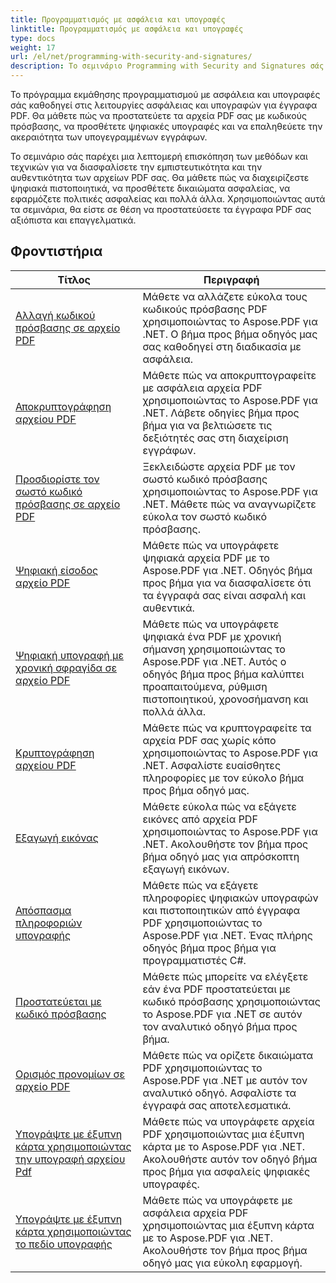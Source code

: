 ```yaml
---
title: Προγραμματισμός με ασφάλεια και υπογραφές
linktitle: Προγραμματισμός με ασφάλεια και υπογραφές
type: docs
weight: 17
url: /el/net/programming-with-security-and-signatures/
description: Το σεμινάριο Programming with Security and Signatures σάς διδάσκει πώς να ασφαλίζετε και να υπογράφετε τα έγγραφα PDF σας, διασφαλίζοντας την εμπιστευτικότητα και την αυθεντικότητα.
---
```

Το πρόγραμμα εκμάθησης προγραμματισμού με ασφάλεια και υπογραφές σάς καθοδηγεί στις λειτουργίες ασφάλειας και υπογραφών για έγγραφα PDF. Θα μάθετε πώς να προστατεύετε τα αρχεία PDF σας με κωδικούς πρόσβασης, να προσθέτετε ψηφιακές υπογραφές και να επαληθεύετε την ακεραιότητα των υπογεγραμμένων εγγράφων.

Το σεμινάριο σάς παρέχει μια λεπτομερή επισκόπηση των μεθόδων και τεχνικών για να διασφαλίσετε την εμπιστευτικότητα και την αυθεντικότητα των αρχείων PDF σας. Θα μάθετε πώς να διαχειρίζεστε ψηφιακά πιστοποιητικά, να προσθέτετε δικαιώματα ασφαλείας, να εφαρμόζετε πολιτικές ασφαλείας και πολλά άλλα. Χρησιμοποιώντας αυτά τα σεμινάρια, θα είστε σε θέση να προστατεύσετε τα έγγραφα PDF σας αξιόπιστα και επαγγελματικά.

## Φροντιστήρια
| Τίτλος | Περιγραφή |
| --- | --- | 
| [Αλλαγή κωδικού πρόσβασης σε αρχείο PDF](./change-password/) | Μάθετε να αλλάζετε εύκολα τους κωδικούς πρόσβασης PDF χρησιμοποιώντας το Aspose.PDF για .NET. Ο βήμα προς βήμα οδηγός μας σας καθοδηγεί στη διαδικασία με ασφάλεια. |  
| [Αποκρυπτογράφηση αρχείου PDF](./decrypt/) | Μάθετε πώς να αποκρυπτογραφείτε με ασφάλεια αρχεία PDF χρησιμοποιώντας το Aspose.PDF για .NET. Λάβετε οδηγίες βήμα προς βήμα για να βελτιώσετε τις δεξιότητές σας στη διαχείριση εγγράφων. |  
| [Προσδιορίστε τον σωστό κωδικό πρόσβασης σε αρχείο PDF](./determine-correct-password/) | Ξεκλειδώστε αρχεία PDF με τον σωστό κωδικό πρόσβασης χρησιμοποιώντας το Aspose.PDF για .NET. Μάθετε πώς να αναγνωρίζετε εύκολα τον σωστό κωδικό πρόσβασης. |  
| [Ψηφιακή είσοδος αρχείο PDF](./digitally-sign/) | Μάθετε πώς να υπογράφετε ψηφιακά αρχεία PDF με το Aspose.PDF για .NET. Οδηγός βήμα προς βήμα για να διασφαλίσετε ότι τα έγγραφά σας είναι ασφαλή και αυθεντικά. |  
| [Ψηφιακή υπογραφή με χρονική σφραγίδα σε αρχείο PDF](./digitally-sign-with-time-stamp/) | Μάθετε πώς να υπογράφετε ψηφιακά ένα PDF με χρονική σήμανση χρησιμοποιώντας το Aspose.PDF για .NET. Αυτός ο οδηγός βήμα προς βήμα καλύπτει προαπαιτούμενα, ρύθμιση πιστοποιητικού, χρονοσήμανση και πολλά άλλα. |  
| [Κρυπτογράφηση αρχείου PDF](./encrypt/) | Μάθετε πώς να κρυπτογραφείτε τα αρχεία PDF σας χωρίς κόπο χρησιμοποιώντας το Aspose.PDF για .NET. Ασφαλίστε ευαίσθητες πληροφορίες με τον εύκολο βήμα προς βήμα οδηγό μας. |  
| [Εξαγωγή εικόνας](./extracting-image/) | Μάθετε εύκολα πώς να εξάγετε εικόνες από αρχεία PDF χρησιμοποιώντας το Aspose.PDF για .NET. Ακολουθήστε τον βήμα προς βήμα οδηγό μας για απρόσκοπτη εξαγωγή εικόνων. |  
| [Απόσπασμα πληροφοριών υπογραφής](./extract-signature-info/) | Μάθετε πώς να εξάγετε πληροφορίες ψηφιακών υπογραφών και πιστοποιητικών από έγγραφα PDF χρησιμοποιώντας το Aspose.PDF για .NET. Ένας πλήρης οδηγός βήμα προς βήμα για προγραμματιστές C#. |  
| [Προστατεύεται με κωδικό πρόσβασης](./is-password-protected/) | Μάθετε πώς μπορείτε να ελέγξετε εάν ένα PDF προστατεύεται με κωδικό πρόσβασης χρησιμοποιώντας το Aspose.PDF για .NET σε αυτόν τον αναλυτικό οδηγό βήμα προς βήμα. |  
| [Ορισμός προνομίων σε αρχείο PDF](./set-privileges/) | Μάθετε πώς να ορίζετε δικαιώματα PDF χρησιμοποιώντας το Aspose.PDF για .NET με αυτόν τον αναλυτικό οδηγό. Ασφαλίστε τα έγγραφά σας αποτελεσματικά. |  
| [Υπογράψτε με έξυπνη κάρτα χρησιμοποιώντας την υπογραφή αρχείου Pdf](./sign-with-smart-card-using-pdf-file-signature/) | Μάθετε πώς να υπογράφετε αρχεία PDF χρησιμοποιώντας μια έξυπνη κάρτα με το Aspose.PDF για .NET. Ακολουθήστε αυτόν τον οδηγό βήμα προς βήμα για ασφαλείς ψηφιακές υπογραφές. |  
| [Υπογράψτε με έξυπνη κάρτα χρησιμοποιώντας το πεδίο υπογραφής](./sign-with-smart-card-using-signature-field/) | Μάθετε πώς να υπογράφετε με ασφάλεια αρχεία PDF χρησιμοποιώντας μια έξυπνη κάρτα με το Aspose.PDF για .NET. Ακολουθήστε τον βήμα προς βήμα οδηγό μας για εύκολη εφαρμογή. |  